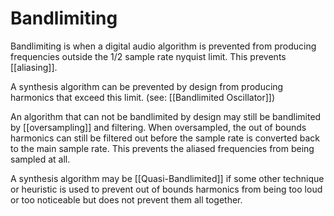 # Bandlimiting
Bandlimiting is when a digital audio algorithm is prevented from producing frequencies outside the 1/2 sample rate nyquist limit. This prevents [[aliasing]]. 

A synthesis algorithm can be prevented by design from producing harmonics that exceed this limit. (see: [[Bandlimited Oscillator]])

An algorithm that can not be bandlimited by design may still be bandlimited by [[oversampling]] and filtering. When oversampled, the out of bounds harmonics can still be filtered out before the sample rate is converted back to the main sample rate. This prevents the aliased frequencies from being sampled at all.

A synthesis algorithm may be [[Quasi-Bandlimited]] if some other technique or heuristic is used to prevent out of bounds harmonics from being too loud or too noticeable but does not prevent them all together. 